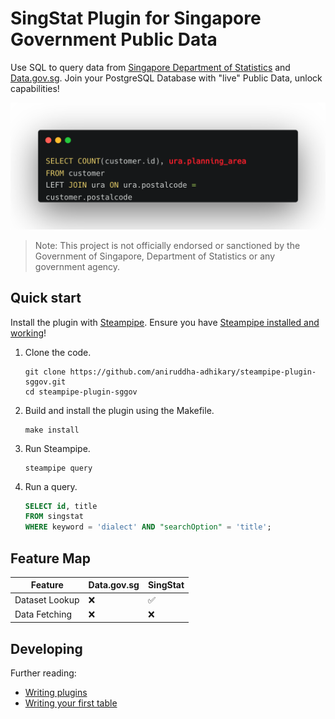 # SingStat Plugin for Singapore Government Public Data

Use SQL to query data from [Singapore Department of Statistics](https://singstat.gov.sg) and [Data.gov.sg](https://data.gov.sg). Join your PostgreSQL Database with "live" Public Data, unlock capabilities!

![Screenshot of SingStat for Steampipe in Action](./dev_docs/dream.png)

> Note: This project is not officially endorsed or sanctioned by the Government of Singapore, Department of
> Statistics or any government agency.

## Quick start

Install the plugin with [Steampipe](https://steampipe.io). Ensure you
have [Steampipe installed and working](https://steampipe.io/downloads)!

1. Clone the code.
    ```shell
    git clone https://github.com/aniruddha-adhikary/steampipe-plugin-sggov.git
    cd steampipe-plugin-sggov
    ```

2. Build and install the plugin using the Makefile.
    ```shell
    make install
    ```

3. Run Steampipe.
   ```shell
   steampipe query
   ```

4. Run a query.
   ```sql
   SELECT id, title
   FROM singstat
   WHERE keyword = 'dialect' AND "searchOption" = 'title';
   ```

## Feature Map

| Feature        | Data.gov.sg | SingStat |
|----------------|-------------|----------|
| Dataset Lookup | ❌           | ✅        |
| Data Fetching  | ❌           | ❌        |

## Developing

Further reading:

- [Writing plugins](https://steampipe.io/docs/develop/writing-plugins)
- [Writing your first table](https://steampipe.io/docs/develop/writing-your-first-table)
